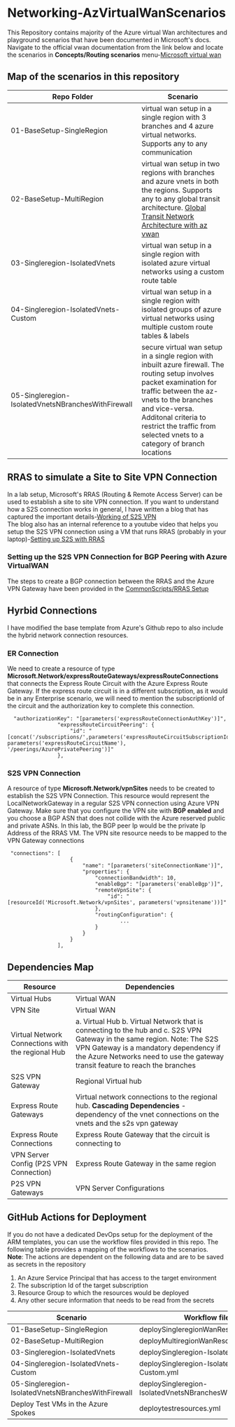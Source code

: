 # Networking-AzVirtualWanScenarios
This Repository contains majority of the Azure virtual Wan architectures and playground scenarios that have been documented in Microsoft's docs. Navigate to the official vwan documentation from the link below and locate the scenarios in **Concepts/Routing scenarios** menu-[Microsoft virtual wan](https://docs.microsoft.com/en-us/azure/virtual-wan/)

## Map of the scenarios in this repository

| Repo Folder                                        | Scenario                                                                                                                                                                                                                                                                                                                   |
|----------------------------------------------------|----------------------------------------------------------------------------------------------------------------------------------------------------------------------------------------------------------------------------------------------------------------------------------------------------------------------------|
| 01-BaseSetup-SingleRegion                          | virtual wan setup in a single region with 3 branches and 4 azure virtual networks. Supports any to any communication                                                                                                                                                                                                       |
| 02-BaseSetup-MultiRegion                           | virtual wan setup in two regions with branches and azure vnets in both the regions. Supports any to any global transit architecture. [Global Transit Network Architecture with az vwan](https://github.com/MicrosoftDocs/azure-docs/blob/master/articles/virtual-wan/virtual-wan-global-transit-network-architecture.md) |
| 03-Singleregion-IsolatedVnets                      | virtual wan setup in a single region with isolated azure virtual networks using a custom route table                                                                                                                                                                                                                       |
| 04-Singleregion-IsolatedVnets-Custom                      | virtual wan setup in a single region with isolated groups of azure virtual networks using multiple custom route tables & labels                                                                                                                                                                                            |
| 05-Singleregion-IsolatedVnetsNBranchesWithFirewall | secure virtual wan setup in a single region with inbuilt azure firewall. The routing setup involves packet examination for traffic between the az-vnets to the branches and vice-versa. Additonal criteria to restrict the traffic from selected vnets to a category of branch locations                                   |

## RRAS to simulate a Site to Site VPN Connection
In a lab setup, Microsoft's RRAS (Routing & Remote Access Server) can be used to establish a site to site VPN connection. If you want to understand how a S2S connection works in general, I have written a blog that has captured the important details-[Working of S2S VPN](https://ramsaztechbytes.in/2021/05/07/azure-s2s-vpn-exploration-with-rras/)  
The blog also has an internal reference to a youtube video that helps you setup the S2S VPN connection using a VM that runs RRAS (probably in your laptop)-[Setting up S2S with RRAS](https://www.youtube.com/watch?v=Ty4O51U_0Ds&t=266s)  

### Setting up the S2S VPN Connection for BGP Peering with Azure VirtualWAN
The steps to create a BGP connection between the RRAS and the Azure VPN Gateway have been provided in the [CommonScripts/RRAS Setup](CommonScripts/RRAS-Setup/README.md)

## Hyrbid Connections
I have modified the base template from Azure's Github repo to also include the hybrid network connection resources. 
### ER Connection
We need to create a resource of type **Microsoft.Network/expressRouteGateways/expressRouteConnections** that connects the Express Route Circuit with the Azure Express Route Gateway. If the express route circuit is in a different subscription, as it would be in any Enterprise scenario, we will need to mention the subscriptionId of the circuit and the authorization key to complete this connection.  
```
  "authorizationKey": "[parameters('expressRouteConnectionAuthKey')]",
                "expressRouteCircuitPeering": {
                    "id": "[concat('/subscriptions/',parameters('expressRouteCircuitSubscriptionId'),'/resourceGroups/',parameters('expressRouteCircuitPeeringRg'),'/providers/Microsoft.Network/expressRouteCircuits/', parameters('expressRouteCircuitName'), '/peerings/AzurePrivatePeering')]"
                },
```
### S2S VPN Connection
A resource of type **Microsoft.Network/vpnSites** needs to be created to establish the S2S VPN Connection. This resource would represent the LocalNetworkGateway in a regular S2S VPN connection using Azure VPN Gateway. Make sure that you configure the VPN site with **BGP enabled** and you choose a BGP ASN that does not collide with the Azure reserved public and private ASNs. In this lab, the BGP peer Ip would be the private Ip Address of the RRAS VM.
The VPN site resource needs to be mapped to the VPN Gateway connections

```
 "connections": [
                    {
                        "name": "[parameters('siteConnectionName')]",
                        "properties": {
                            "connectionBandwidth": 10,
                            "enableBgp": "[parameters('enableBgp')]",
                            "remoteVpnSite": {
                                "id": "[resourceId('Microsoft.Network/vpnSites', parameters('vpnsitename'))]"
                            },
                            "routingConfiguration": {
                                    ...
                            }
                        }
                    }
                ],
```

## Dependencies Map
| Resource                                          | Dependencies                                                                                                                                                                                                                                       |
|---------------------------------------------------|----------------------------------------------------------------------------------------------------------------------------------------------------------------------------------------------------------------------------------------------------|
| Virtual Hubs                                      | Virtual WAN                                                                                                                                                                                                                                        |
| VPN Site                                          | Virtual WAN                                                                                                                                                                                                                                        |
| Virtual Network Connections with the regional Hub | a. Virtual Hub b. Virtual Network that is connecting to the hub and c. S2S VPN Gateway in the same region. Note: The S2S VPN Gateway is a mandatory dependency if the Azure Networks need to use the gateway transit feature to reach the branches |
| S2S VPN Gateway                                   | Regional Virtual hub                                                                                                                                                                                                                               |
| Express Route Gateways                            | Virtual network connections to the regional hub. **Cascading Dependencies** - dependency of the vnet connections on the vnets and the s2s vpn gateway                                                                                              |
| Express Route Connections                         | Express Route Gateway that the circuit is connecting to                                                                                                                                                                                            |
| VPN Server Config (P2S VPN Connection)            | Express Route Gateway in the same region                                                                                                                                                                                                           |
| P2S VPN Gateways                                  | VPN Server Configurations                                                                                                                                                                                                                          |

## GitHub Actions for Deployment
If you do not have a dedicated DevOps setup for the deployment of the ARM templates, you can use the workflow files provided in this repo. The following table provides a mapping of the workflows to the scenarios.  
**Note**: The actions are dependent on the following data and are to be saved as secrets in the repository
1. An Azure Service Principal that has access to the target environment
2. The subscription Id of the target subscription
3. Resource Group to which the resources would be deployed
4. Any other secure information that needs to be read from the secrets

| Scenario                                           | Workflow file                                             |
|----------------------------------------------------|-----------------------------------------------------------|
| 01-BaseSetup-SingleRegion                          | deploySingleregionWanResources.yml                        |
| 02-BaseSetup-MultiRegion                           | deployMultiregionWanResources.yml                         |
| 03-Singleregion-IsolatedVnets                      | deploySingleregion-IsolatedVnets.yml                      |
| 04-Singleregion-IsolatedVnets-Custom               | deploySingleregion-IsolatedVnets-Custom.yml               |
| 05-Singleregion-IsolatedVnetsNBranchesWithFirewall | deploySingleregion-IsolatedVnetsNBranchesWithFirewall.yml |
| Deploy Test VMs in the Azure Spokes                | deploytestresources.yml                                   |

